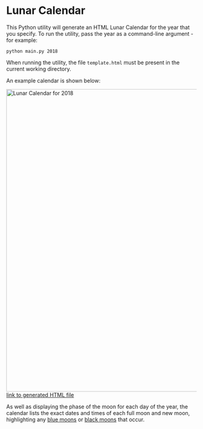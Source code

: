 # Lunar Calendar

This Python utility will generate an HTML Lunar Calendar for the year that you specify.
To run the utility, pass the year as a command-line argument - for example:

```
python main.py 2018
```

When running the utility, the file `template.html` must be present in the current working directory.

An example calendar is shown below:

<img src="https://codebox.net/graphics/lunar_calendar.png" width="800px" alt="Lunar Calendar for 2018" /><br>
[link to generated HTML file](https://codebox.net/lunarcalendar/lunar_calendar_2018.html)

As well as displaying the phase of the moon for each day of the year, the calendar lists the exact dates and times of each full moon
and new moon, highlighting any [blue moons](https://en.wikipedia.org/wiki/Blue_moon) or [black moons](https://en.wikipedia.org/wiki/Black_moon) that occur.
